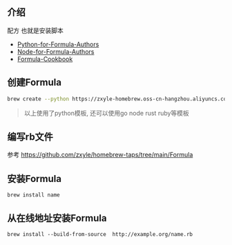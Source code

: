 
## 介绍
配方 也就是安装脚本

- [Python-for-Formula-Authors](https://docs.brew.sh/Python-for-Formula-Authors)
- [Node-for-Formula-Authors](https://github.com/Homebrew/brew/blob/master/docs/Node-for-Formula-Authors.md)
- [Formula-Cookbook](https://docs.brew.sh/Formula-Cookbook)



## 创建Formula

```bash
brew create --python https://zxyle-homebrew.oss-cn-hangzhou.aliyuncs.com/tarballs/builder-0.0.1.tar.gz
```
> 以上使用了python模板, 还可以使用go node rust ruby等模板



## 编写rb文件

参考 https://github.com/zxyle/homebrew-taps/tree/main/Formula



## 安装Formula

```
brew install name
```



## 从在线地址安装Formula

```
brew install --build-from-source  http://example.org/name.rb
```

